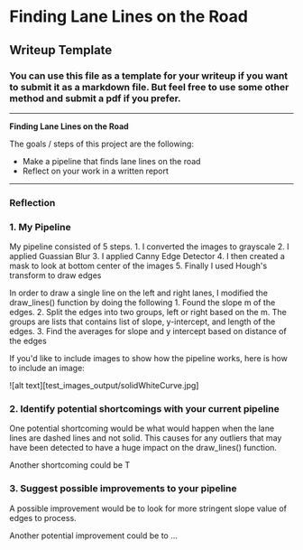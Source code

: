 # **Finding Lane Lines on the Road** 

## Writeup Template

### You can use this file as a template for your writeup if you want to submit it as a markdown file. But feel free to use some other method and submit a pdf if you prefer.

---

**Finding Lane Lines on the Road**

The goals / steps of this project are the following:
* Make a pipeline that finds lane lines on the road
* Reflect on your work in a written report


[//]: # (Image References)

[image1]: ./examples/grayscale.jpg "Grayscale"

---

### Reflection

### 1. My Pipeline

My pipeline consisted of 5 steps. 
    1. I converted the images to grayscale
    2. I applied Guassian Blur
    3. I applied Canny Edge Detector
    4. I then created a mask to look at bottom center of the images
    5. Finally I used Hough's transform to draw edges
      
In order to draw a single line on the left and right lanes, I modified the draw_lines() function by doing the following
    1. Found the slope m of the edges.
    2. Split the edges into two groups, left or right based on the m. The groups are lists that contains list of slope, y-intercept, and length of the edges.
    3. Find the averages for slope and y intercept based on distance of the edges 

If you'd like to include images to show how the pipeline works, here is how to include an image: 

![alt text][test_images_output/solidWhiteCurve.jpg]


### 2. Identify potential shortcomings with your current pipeline


One potential shortcoming would be what would happen when the lane lines are dashed lines and not solid. This causes for any outliers that may have been detected to have a huge impact on the draw_lines() function. 

Another shortcoming could be T


### 3. Suggest possible improvements to your pipeline

A possible improvement would be to look for more stringent slope value of edges to process. 

Another potential improvement could be to ...
